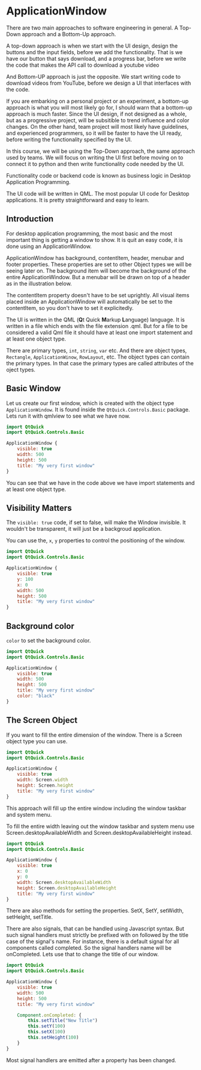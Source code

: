 # ApplicationWindow

There are two main approaches to software engineering in general. A Top-Down approach and a Bottom-Up approach. 

A top-down approach is when we start with the UI design, design the buttons and the input fields, before we add the functionality. That is we have our button that says download,  and a progress bar, before we write the code that makes the API call to download a youtube video

And Bottom-UP approach is just the opposite. We start writing code to download videos from YouTube, before we design a UI that interfaces with the code.

If you are embarking on a personal project or an experiment, a bottom-up approach is what you will most likely go for, I should warn that a bottom-up approach is much faster. Since the UI design, if not designed as a whole, but as a progressive project, will be subsitible to trend influence and color changes. On the other hand, team project will  most likely have guidelines, and experienced programmers, so it will be faster to have the UI ready, before writing the functionality specified by the UI.



In this course, we will be using the Top-Down approach, the same approach used by teams. We will focus on writing the UI first before moving on to connect it to python and then write functionality code needed by the UI.

Functionality code or backend code is known as business logic in Desktop Application Programming.

The UI code will be written in QML. The most popular UI code for Desktop applications. It is pretty straightforward and easy to learn.

## Introduction

For desktop application programming, the most basic and the most important thing is getting a window to show. It is quit an easy code, it is done using an ApplicationWindow.

ApplicationWindow has background, contentItem, header, menubar and footer properties. These properties are set to other Object types we will be seeing later on. The background item will become the background of the entire ApplicationWindow. But a menubar will be drawn on top of a header as in the illustration below.

The contentItem property doesn't have to be set uprightly. All visual items placed inside an ApplicationWindow will automatically be set to the contentItem, so you don't have to set it explicitedly.

The UI is written in the QML (**Q**t Quick **M**arkup **L**anguage) language. It is written in a file which ends with the file extension .qml. But for a file to be considered a valid Qml file it should have at least one import statement and at least one object type.

There are primary types, `int`, `string`, `var` etc. And there are object types, `Rectangle`, `ApplicationWinow`, `RowLayout`, etc. The object types can contain the primary types. In that case the primary types are called attributes of the oject types.

## Basic Window

Let us create our first window, which is created with the object type `ApplicationWindow`. It is found inside the `QtQuick.Controls.Basic` package. Lets run it with qmlview to see what we have now.

```qml
import QtQuick
import QtQuick.Controls.Basic

ApplicationWindow {
    visible: true
    width: 500
    height: 500
    title: "My very first window"
}
```

You can see that we have in the code above we have import statements and at least one object type.

## Visibility Matters

The `visible: true` code, if set to false, will make the Window invisible. It wouldn't be transparent, it will just be a backgroud application.

You can use the, `x`, `y` properties to control the positioning of the window.

```qml
import QtQuick
import QtQuick.Controls.Basic

ApplicationWindow {
    visible: true
    y: 100
    x: 0
    width: 500
    height: 500
    title: "My very first window"
}
```

## Background color

`color` to set the background color.

```qml
import QtQuick
import QtQuick.Controls.Basic

ApplicationWindow {
    visible: true
    width: 500
    height: 500
    title: "My very first window"
    color: "black"
}
```

## The Screen Object

If you want to fill the entire dimension of the window. There is a Screen object type you can use.

```qml
import QtQuick
import QtQuick.Controls.Basic

ApplicationWindow {
    visible: true
    width: Screen.width
    height: Screen.height
    title: "My very first window"
}
```

This approach will fill up the entire window including the window taskbar and system menu.

To fill the entire width leaving out the window taskbar and system menu use Screen.desktopAvailableWidth and Screen.desktopAvailableHeight instead.

```qml
import QtQuick
import QtQuick.Controls.Basic

ApplicationWindow {
    visible: true
    x: 0
    y: 0
    width: Screen.desktopAvailableWidth
    height: Screen.desktopAvailableHeight
    title: "My very first window"
}
```

There are also methods for setting the properties. SetX, SetY, setWidth, setHeight, setTitle.

There are also signals, that can be handled using Javascript syntax. But such signal handlers must strictly be prefixed with on followed by the title case of the signal's name. For instance, there is a default signal for all components called completed. So the signal handlers name will be onCompleted. Lets use that to change the title of our window.

```qml
import QtQuick
import QtQuick.Controls.Basic

ApplicationWindow {
    visible: true
    width: 500
    height: 500
    title: "My very first window"

    Component.onCompleted: {
        this.setTitle("New Title")
        this.setY(100)
        this.setX(100)
        this.setHeight(100)
    }
}
```

Most signal handlers are emitted after a property has been changed.
